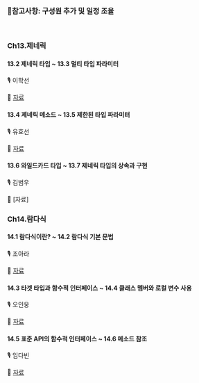 ### 📌참고사항: 구성원 추가 및 일정 조율

<br>

### Ch13.제네릭

#### 13.2 제네릭 타입 ~ 13.3 멀티 타입 파라미터

🎙  이학선

📝 [자료](https://github.com/gkrtjs406/TIL/blob/04b04b81279cd6ebfd3cf0b6bcd50ac40fa6ad39/Java/%EC%A0%9C%EB%84%A4%EB%A6%AD(Generic).md)

#### 13.4 제네릭 메소드 ~ 13.5 제한된 타입 파라미터

🎙  유효선

📝 [자료](https://github.com/yhs0429/JavaStudy/blob/f823fbf689329fa39ee5111c087feb85bcd9146f/study3%20%EC%A0%9C%EB%84%A4%EB%A6%AD.md)

#### 13.6 와일드카드 타입 ~ 13.7 제네릭 타입의 상속과 구현

🎙  김범우

📝 [자료]

### Ch14.람다식

#### 14.1 람다식이란? ~ 14.2 람다식 기본 문법

🎙  조아라

📝 [자료](https://github.com/ara0114/TIL/blob/22069a756ba7e15ac7b5e674b85d394f835ec5ac/JAVA/LambdaExpression.md)

#### 14.3 타겟 타입과 함수적 인터페이스 ~ 14.4 클래스 멤버와 로컬 변수 사용

🎙  오인웅

📝 [자료](https://github.com/mn00149/JavaStudy/blob/f9d05998ca07fc308752e1cecf7a498969a4d48e/study.md)

#### 14.5 표준 API의 함수적 인터페이스 ~ 14.6 메소드 참조

🎙  임다빈

📝 [자료](https://github.com/olabeann/JavaStudy/blob/62faacbb11448d7ce09a82bebaaed4084344c49b/0627%20%EB%9E%8C%EB%8B%A4%EC%8B%9D_%ED%95%A8%EC%88%98%EC%A0%81%EC%9D%B8%ED%84%B0%ED%8E%98%EC%9D%B4%EC%8A%A4_%20%EB%A9%94%EC%86%8C%EB%93%9C%20%EC%B0%B8%EC%A1%B0.md)

